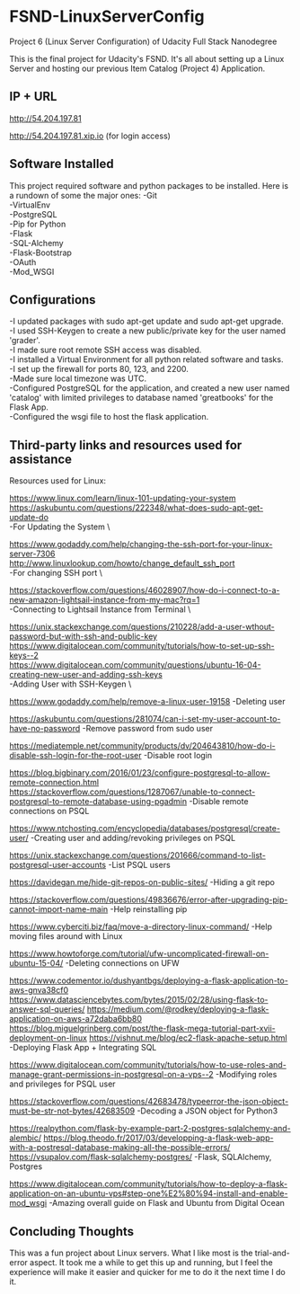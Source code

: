 # FSND-LinuxServerConfig
Project 6 (Linux Server Configuration) of Udacity Full Stack Nanodegree

This is the final project for Udacity's FSND. It's all about setting up a Linux Server and hosting our previous Item Catalog (Project 4) Application.

## IP + URL

http://54.204.197.81

http://54.204.197.81.xip.io (for login access)

## Software Installed

This project required software and python packages to be installed. Here is a rundown of some the major ones:
-Git\
-VirtualEnv\
-PostgreSQL\
-Pip for Python\
-Flask\
-SQL-Alchemy\
-Flask-Bootstrap\
-OAuth\
-Mod_WSGI

## Configurations

-I updated packages with sudo apt-get update and sudo apt-get upgrade.\
-I used SSH-Keygen to create a new public/private key for the user named 'grader'.\
-I made sure root remote SSH access was disabled.\
-I installed a Virtual Environment for all python related software and tasks.\
-I set up the firewall for ports 80, 123, and 2200.\
-Made sure local timezone was UTC.\
-Configured PostgreSQL for the application, and created a new user named 'catalog' with limited privileges to database named 'greatbooks' for the Flask App.\
-Configured the wsgi file to host the flask application.

## Third-party links and resources used for assistance

Resources used for Linux:

https://www.linux.com/learn/linux-101-updating-your-system \
https://askubuntu.com/questions/222348/what-does-sudo-apt-get-update-do \
-For Updating the System \

https://www.godaddy.com/help/changing-the-ssh-port-for-your-linux-server-7306 \
http://www.linuxlookup.com/howto/change_default_ssh_port \
-For changing SSH port \

https://stackoverflow.com/questions/46028907/how-do-i-connect-to-a-new-amazon-lightsail-instance-from-my-mac?rq=1 \
-Connecting to Lightsail Instance from Terminal \

https://unix.stackexchange.com/questions/210228/add-a-user-wthout-password-but-with-ssh-and-public-key \
https://www.digitalocean.com/community/tutorials/how-to-set-up-ssh-keys--2 \
https://www.digitalocean.com/community/questions/ubuntu-16-04-creating-new-user-and-adding-ssh-keys \
-Adding User with SSH-Keygen \

https://www.godaddy.com/help/remove-a-linux-user-19158
-Deleting user

https://askubuntu.com/questions/281074/can-i-set-my-user-account-to-have-no-password
-Remove password from sudo user

https://mediatemple.net/community/products/dv/204643810/how-do-i-disable-ssh-login-for-the-root-user
-Disable root login

https://blog.bigbinary.com/2016/01/23/configure-postgresql-to-allow-remote-connection.html
https://stackoverflow.com/questions/1287067/unable-to-connect-postgresql-to-remote-database-using-pgadmin
-Disable remote connections on PSQL

https://www.ntchosting.com/encyclopedia/databases/postgresql/create-user/
-Creating user and adding/revoking privileges on PSQL

https://unix.stackexchange.com/questions/201666/command-to-list-postgresql-user-accounts
-List PSQL users

https://davidegan.me/hide-git-repos-on-public-sites/
-Hiding a git repo

https://stackoverflow.com/questions/49836676/error-after-upgrading-pip-cannot-import-name-main
-Help reinstalling pip

https://www.cyberciti.biz/faq/move-a-directory-linux-command/
-Help moving files around with Linux

https://www.howtoforge.com/tutorial/ufw-uncomplicated-firewall-on-ubuntu-15-04/
-Deleting connections on UFW

https://www.codementor.io/dushyantbgs/deploying-a-flask-application-to-aws-gnva38cf0
https://www.datasciencebytes.com/bytes/2015/02/28/using-flask-to-answer-sql-queries/
https://medium.com/@rodkey/deploying-a-flask-application-on-aws-a72daba6bb80
https://blog.miguelgrinberg.com/post/the-flask-mega-tutorial-part-xvii-deployment-on-linux
https://vishnut.me/blog/ec2-flask-apache-setup.html
-Deploying Flask App + Integrating SQL

https://www.digitalocean.com/community/tutorials/how-to-use-roles-and-manage-grant-permissions-in-postgresql-on-a-vps--2
-Modifying roles and privileges for PSQL user

https://stackoverflow.com/questions/42683478/typeerror-the-json-object-must-be-str-not-bytes/42683509
-Decoding a JSON object for Python3

https://realpython.com/flask-by-example-part-2-postgres-sqlalchemy-and-alembic/
https://blog.theodo.fr/2017/03/developping-a-flask-web-app-with-a-postresql-database-making-all-the-possible-errors/
https://vsupalov.com/flask-sqlalchemy-postgres/
-Flask, SQLAlchemy, Postgres

https://www.digitalocean.com/community/tutorials/how-to-deploy-a-flask-application-on-an-ubuntu-vps#step-one%E2%80%94-install-and-enable-mod_wsgi
-Amazing overall guide on Flask and Ubuntu from Digital Ocean

## Concluding Thoughts

This was a fun project about Linux servers. What I like most is the trial-and-error aspect. It took me a while to get this up and running, but I feel the experience will make it easier and quicker for me to do it the next time I do it.
